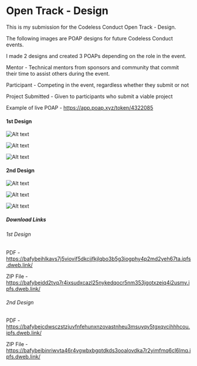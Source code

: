 # Open Track - Design

This is my submission for the Codeless Conduct Open Track - Design.



The following images are POAP designs for future Codeless Conduct events.




I made 2 designs and created 3 POAPs depending on the role in the event.




Mentor - Technical mentors from sponsors and community that commit their time to assist others during the event.


Participant - Competing in the event, regardless whether they submit or not


Project Submitted - Given to participants who submit a viable project


Example of live POAP - https://app.poap.xyz/token/4322085



#### 1st Design


![Alt text](https://bafybeih2rkxji26bk5yoiuam6azunfvvvfax6u722uazt7g75el44lj3ue.ipfs.dweb.link/1.png "1st Design Mentor")


![Alt text](https://bafybeigvzriqpfgpkb3msnhbfxmfagdygxutjna3bcockskiy3y6ggwqi4.ipfs.dweb.link/2.png "1st Design Participant")


![Alt text](https://bafybeihggh7jqcsueghhaux4xzvgifn2yvajbnj7ztpeie6ikuxhwmepk4.ipfs.dweb.link/3.png "1st Design Project Submitter")



#### 2nd Design


![Alt text](https://bafybeiaoq6y3uqtl45g7zhspbxkcazj7prdmguydg6fxqeklyujxtmth54.ipfs.dweb.link/1.png "2nd Design Mentor")


![Alt text](https://bafybeie3uh3ta2e4mzhyqypbgqwrheusirh3lculk3kd3lsq3wypnsgsnm.ipfs.dweb.link/2.png "2nd Design Participant")


![Alt text](https://bafybeigrkptcbdkb5zzqgnvhroujehqf2uma3h3zuqkj7l5bsqyxp4qlji.ipfs.dweb.link/3.png "2nd Design Project Submitter")



##### Download Links


###### 1st Design


PDF - https://bafybeihlkavs7j5viovif5dkcjjfkjlqbo3b5g3iogphy4p2md2yeh67ta.ipfs.dweb.link/


ZIP File - https://bafybeidd2tvq7r4ixsudxcazl25nykedqocr5nm353jgotxzeiq4i2usmy.ipfs.dweb.link/



###### 2nd Design


PDF - https://bafybeicdwsczstzjuvfnfehunxnzovastnheu3msuyqy5tgxqvcihhhcou.ipfs.dweb.link/


ZIP File - https://bafybeibinriwvta46r4vgwbxbgptdkds3ooalovdka7r2yimfmq6cl6lmq.ipfs.dweb.link/

